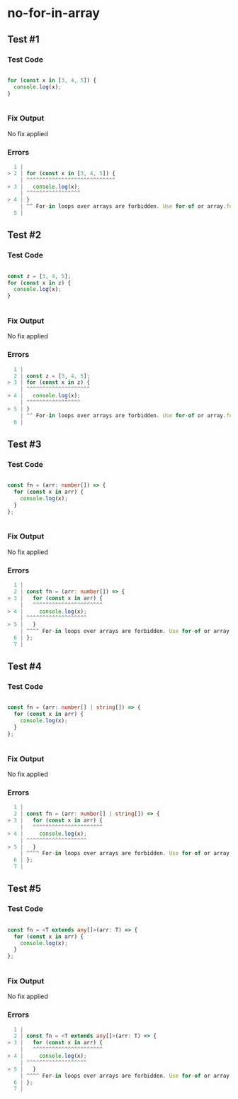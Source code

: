# no-for-in-array

## Test #1

### Test Code

<!-- prettier-ignore -->
```ts

for (const x in [3, 4, 5]) {
  console.log(x);
}
      
```

### Fix Output

No fix applied

### Errors

<!-- prettier-ignore -->
```ts
  1 |
> 2 | for (const x in [3, 4, 5]) {
    | ^^^^^^^^^^^^^^^^^^^^^^^^^^^^
> 3 |   console.log(x);
    | ^^^^^^^^^^^^^^^^^
> 4 | }
    | ^^ For-in loops over arrays are forbidden. Use for-of or array.forEach instead.
  5 |       
```

## Test #2

### Test Code

<!-- prettier-ignore -->
```ts

const z = [3, 4, 5];
for (const x in z) {
  console.log(x);
}
      
```

### Fix Output

No fix applied

### Errors

<!-- prettier-ignore -->
```ts
  1 |
  2 | const z = [3, 4, 5];
> 3 | for (const x in z) {
    | ^^^^^^^^^^^^^^^^^^^^
> 4 |   console.log(x);
    | ^^^^^^^^^^^^^^^^^
> 5 | }
    | ^^ For-in loops over arrays are forbidden. Use for-of or array.forEach instead.
  6 |       
```

## Test #3

### Test Code

<!-- prettier-ignore -->
```ts

const fn = (arr: number[]) => {
  for (const x in arr) {
    console.log(x);
  }
};
      
```

### Fix Output

No fix applied

### Errors

<!-- prettier-ignore -->
```ts
  1 |
  2 | const fn = (arr: number[]) => {
> 3 |   for (const x in arr) {
    |   ^^^^^^^^^^^^^^^^^^^^^^
> 4 |     console.log(x);
    | ^^^^^^^^^^^^^^^^^^^
> 5 |   }
    | ^^^^ For-in loops over arrays are forbidden. Use for-of or array.forEach instead.
  6 | };
  7 |       
```

## Test #4

### Test Code

<!-- prettier-ignore -->
```ts

const fn = (arr: number[] | string[]) => {
  for (const x in arr) {
    console.log(x);
  }
};
      
```

### Fix Output

No fix applied

### Errors

<!-- prettier-ignore -->
```ts
  1 |
  2 | const fn = (arr: number[] | string[]) => {
> 3 |   for (const x in arr) {
    |   ^^^^^^^^^^^^^^^^^^^^^^
> 4 |     console.log(x);
    | ^^^^^^^^^^^^^^^^^^^
> 5 |   }
    | ^^^^ For-in loops over arrays are forbidden. Use for-of or array.forEach instead.
  6 | };
  7 |       
```

## Test #5

### Test Code

<!-- prettier-ignore -->
```ts

const fn = <T extends any[]>(arr: T) => {
  for (const x in arr) {
    console.log(x);
  }
};
      
```

### Fix Output

No fix applied

### Errors

<!-- prettier-ignore -->
```ts
  1 |
  2 | const fn = <T extends any[]>(arr: T) => {
> 3 |   for (const x in arr) {
    |   ^^^^^^^^^^^^^^^^^^^^^^
> 4 |     console.log(x);
    | ^^^^^^^^^^^^^^^^^^^
> 5 |   }
    | ^^^^ For-in loops over arrays are forbidden. Use for-of or array.forEach instead.
  6 | };
  7 |       
```
